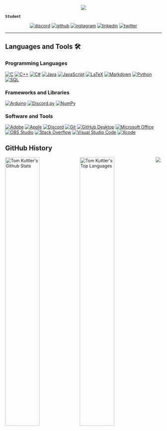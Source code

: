<!-- Animated Header: https://github.com/kyechan99/capsule-render-->

<p align="center">
  <img src="https://capsule-render.vercel.app/api?type=waving&color=gradient&height=175&section=header&text=Tom%20Kuttler&fontSize=60&animation=fadeIn&fontAlignY=35"/>
</p>

**`Student`**

<!-- Social badges -->
<!-- Source of most badges: https://github.com/Ileriayo/markdown-badges -->

<p align="center">
  <a href="">
    <img alt="discord" src="https://img.shields.io/badge/Discord-%235865F2.svg?style=for-the-badge&logo=discord&logoColor=white"/></a>
  <a href="">
    <img alt="github" src="https://img.shields.io/badge/github-%23121011.svg?style=for-the-badge&logo=github&logoColor=white"/></a>
  <a href="https://www.instagram.com/tomkuttler/">
    <img alt="instagram" src="https://img.shields.io/badge/Instagram-%23E4405F.svg?style=for-the-badge&logo=Instagram&logoColor=white"/></a>
  <a href="">
    <img alt="linkedin" src="https://img.shields.io/badge/linkedin-%230077B5.svg?style=for-the-badge&logo=linkedin&logoColor=white"/></a> 
  <a href="">
    <img alt="twitter" src="https://img.shields.io/badge/Twitter-%231DA1F2.svg?style=for-the-badge&logo=Twitter&logoColor=white"/></a> 
</p>

---

<!-- Language and Tools list -->
<!-- Source of most badges: https://github.com/Ileriayo/markdown-badges -->
<!-- List of brand icons supported by shields.io: https://github.com/simple-icons/simple-icons/blob/develop/slugs.md -->

## Languages and Tools 🛠️

### Programming Languages

<p>
    <a href="https://github.com/search?q=user%3Atomkuttler+language%3Ac">
      <img alt="C" src="https://custom-icon-badges.demolab.com/badge/C-03599C.svg?logo=c-in-hexagon&logoColor=white"></a>
    <a href="https://github.com/search?q=user%3Atomkuttler+language%3Acpp">
      <img alt="C++" src="https://custom-icon-badges.demolab.com/badge/C++-9C033A.svg?logo=cpp2&logoColor=white"></a>
    <a href="https://github.com/search?q=user%3Atomkuttler+language%3Acsharp">
      <img alt="C#" src="https://custom-icon-badges.demolab.com/badge/C%23-68217A.svg?logo=cs2&logoColor=white"></a>
    <a href="https://github.com/search?q=user%3Atomkuttler+language%3Ajava">
      <img alt="Java" src="https://custom-icon-badges.demolab.com/badge/Java-007396.svg?logo=java&logoColor=white"></a>
    <a href="https://github.com/search?q=user%3Atomkuttler+language%3Ajavascript">
      <img alt="JavaScript" src="https://img.shields.io/badge/JavaScript-F7DF1E.svg?logo=javascript&logoColor=black"></a>
    <a href="https://github.com/search?q=user%3Atomkuttlerlanguage%3Atex">
      <img alt="LaTeX" src="https://img.shields.io/badge/LaTeX-008080.svg?logo=LaTeX&logoColor=white"></a>
    <a href="https://github.com/search?q=user%3Atomkuttler+language%3Amarkdown">
      <img alt="Markdown" src="https://img.shields.io/badge/Markdown-000000.svg?logo=markdown&logoColor=white"></a>
    <a href="https://github.com/search?q=user%3Atomkuttler+language%3Apython">
      <img alt="Python" src="https://img.shields.io/badge/Python-14354C.svg?logo=python&logoColor=white"></a>
    <a href="https://github.com/search?q=user%3Atomkuttler+language%3Asql">
      <img alt="SQL" src="https://custom-icon-badges.demolab.com/badge/SQL-025E8C.svg?logo=database&logoColor=white"></a>
</p>

### Frameworks and Libraries

<p>
    <a href="https://www.arduino.cc">
      <img alt="Arduino" src="https://img.shields.io/badge/-Arduino-00979D?logo=Arduino&logoColor=white"></a>
    <a href="https://discordpy.readthedocs.io/en/stable/">
      <img alt="Discord.py" src="https://custom-icon-badges.demolab.com/badge/Discord.py-0d1620.svg?logo=dpy"></a>
    <a href="https://numpy.org">
      <img alt="NumPy" src="https://img.shields.io/badge/Numpy-013243.svg?logo=numpy&logoColor=white"></a>
</p>

### Software and Tools

<p>
    <a href="https://www.adobe.com">
      <img alt="Adobe" src="https://img.shields.io/badge/Adobe-FF0000.svg?logo=adobe&logoColor=white"></a>
    <a href="https://www.apple.com">
      <img alt="Apple" src="https://img.shields.io/badge/Apple-000000.svg?logo=apple&logoColor=white"></a>
    <a href="https://discord.com">
      <img alt="Discord" src="https://img.shields.io/badge/-Discord-5865F2.svg?logo=discord&logoColor=white"></a>
    <a href="https://git-scm.com">
      <img alt="Git" src="https://img.shields.io/badge/Git-F05033.svg?logo=git&logoColor=white"></a>
    <a href="https://desktop.github.com">
      <img alt="GitHub Desktop" src="https://img.shields.io/badge/GitHub%20Desktop-8034A9.svg?logo=github&logoColor=white"></a>
    <a href="https://www.microsoft.com/microsoft-365/microsoft-office">
      <img alt="Microsoft Office" src="https://img.shields.io/badge/Microsoft_Office-D83B01?logo=microsoft-office&logoColor=white"></a>
    <a href="https://obsproject.com">
      <img alt="OBS Studio" src="https://img.shields.io/badge/-OBS-302E31?logo=obs-studio&logoColor=white"></a>
    <a href="https://stackoverflow.com">
      <img alt="Stack Overflow" src="https://img.shields.io/badge/-Stack%20Overflow-FE7A16?logo=stack-overflow&logoColor=white"></a>
    <a href="https://code.visualstudio.com">
      <img alt="Visual Studio Code" src="https://img.shields.io/badge/Visual%20Studio%20Code-0078d7.svg?logo=visual-studio-code&logoColor=white"></a>
    <a href="https://developer.apple.com/xcode/">
      <img alt="Xcode" src="https://img.shields.io/badge/Xcode-007ACC.svg?logo=Xcode&logoColor=white"></a>
</p>

<!-- Github History -->

## GitHub History

<!-- https://github.com/anuraghazra/github-readme-stats -->
<!-- Deploy own vercel instance tutorial: https://www.youtube.com/watch?v=n6d4KHSKqGk&t=107s -->

<p>
  <a href="https://github.com/anuraghazra/github-readme-stats">
  <img align="left" width="47%" alt="Tom Kuttler's Github Stats" src="https://github-readme-stats-tomkuttler.vercel.app/api/?username=tomkuttler&show_icons=true&include_all_commits=true&count_private=true&theme=transparent&hide_border=true&title_color=CAD1D8&text_color=CAD1D8"/>
  <a href="https://github.com/anuraghazra/github-readme-stats">
  <img align="left" width="47%" alt="Tom Kuttler's Top Languages" src="https://github-readme-stats-tomkuttler.vercel.app/api/top-langs/?username=tomkuttler&langs_count=8&layout=compact&theme=transparent&hide_border=true&title_color=CAD1D8&text_color=CAD1D8"/>
</p>
    
<!-- Animated Footer: https://github.com/kyechan99/capsule-render -->

<p align="center">
  <img src="https://capsule-render.vercel.app/api?type=waving&color=gradient&height=100&section=footer"/>
</p>
